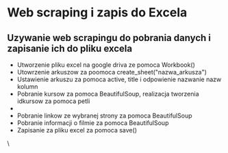 <div>
  <h1> Web scraping i zapis do Excela </h1>
  <h2> Uzywanie web scrapingu do pobrania danych i zapisanie ich do pliku excela </h2>
  <ul>
    <li> Utworzenie pliku excel na google driva ze pomoca Workbook() </li>
    <li> Utowrzenie arkuszow za poomoca create_sheet("nazwa_arkusza") </li>
    <li> Ustawienie arkuszu za pomoca active, title i odpowienie nazwanie nazw kolumn </li>
    <li> Pobranie kursow za pomoca BeautifulSoup, realizacja tworzenia idkursow za pomoca petli <li>
    <li> Pobranie linkow ze wybranej strony za pomoca BeautifulSoup </li>
    <li> Pobranie informacji o filmie za pomoca BeautifulSoup </li>
    <li> Zapisanie za pliku excel za pomoca save() </li>
  </ul>
</div>





\
